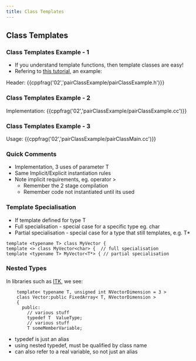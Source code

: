 ```yaml
---
title: Class Templates
---
```


## Class Templates

### Class Templates Example - 1

* If you understand template functions, then template classes are easy!
* Refering to [this tutorial][TemplateClassTutorial], an example: 

Header:
{{cppfrag('02','pairClassExample/pairClassExample.h')}}


### Class Templates Example - 2

Implementation:
{{cppfrag('02','pairClassExample/pairClassExample.cc')}}


### Class Templates Example - 3

Usage:
{{cppfrag('02','pairClassExample/pairClassMain.cc')}}


### Quick Comments

* Implementation, 3 uses of parameter T
* Same Implicit/Explicit instantiation rules
* Note implicit requirements, eg. operator >
    * Remember the 2 stage compilation
    * Remember code not instantiated until its used


### Template Specialisation

* If template defined for type T
* Full specialisation - special case for a specific type eg. char
* Partial specialisation - special case for a type that still templates, e.g. T* 

```
template <typename T> class MyVector {
template <> class MyVector<char> {  // full specialisation
template <typename T> MyVector<T*> { // partial specialisation
```

### Nested Types

In libraries such as [ITK][ITK], we see:

```
    template< typename T, unsigned int NVectorDimension = 3 >
    class Vector:public FixedArray< T, NVectorDimension >
    {
      public:
        // various stuff
        typedef T  ValueType;
        // various stuff
        T someMemberVariable;
```

* typedef is just an alias
* using nested typedef, must be qualified by class name 
* can also refer to a real variable, so not just an alias

[TemplateClassTutorial]: http://www.cplusplus.com/doc/tutorial/templates/ 'Template Class Tutorial'
[ITK]: http://www.itk.org
